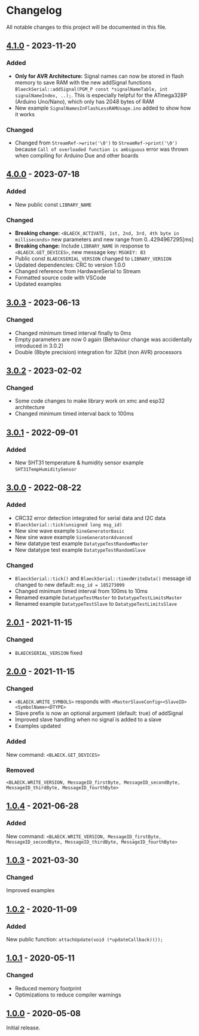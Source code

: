# Changelog

All notable changes to this project will be documented in this file.

## [4.1.0] - 2023-11-20

### Added
- **Only for AVR Architecture:** Signal names can now be stored in flash memory to save RAM with the new addSignal functions `BlaeckSerial::addSignal(PGM_P const *signalNameTable, int signalNameIndex, ..);`. This is especially helpful for the ATmega328P (Arduino Uno/Nano), which only has 2048 bytes of RAM
- New example `SignalNamesInFlashLessRAMUsage.ino` added to show how it works

### Changed
- Changed from `StreamRef->write('\0')` to `StreamRef->print('\0')` because `Call of overloaded function is ambiguous` error was thrown when compiling for Arduino Due and other boards


## [4.0.0] - 2023-07-18

### Added
- New public const `LIBRARY_NAME`

### Changed
- **Breaking change:** `<BLAECK_ACTIVATE, 1st, 2nd, 3rd, 4th byte in milliseconds>` new parameters and new range from 0..4294967295[ms]
- **Breaking change:** Include `LIBRARY_NAME` in response to `<BLAECK.GET_DEVICES>`, new message key: `MSGKEY: B3`
- Public const `BLAECKSERIAL_VERSION` changed to `LIBRARY_VERSION`
- Updated dependencies: CRC to version 1.0.0
- Changed reference from HardwareSerial to Stream
- Formatted source code with VSCode
- Updated examples


## [3.0.3] - 2023-06-13

### Changed
- Changed minimum timed interval finally to 0ms
- Empty parameters are now 0 again (Behaviour change was accidentally introduced in 3.0.2)
- Double (8byte precision) integration for 32bit (non AVR) processors


## [3.0.2] - 2023-02-02

### Changed
- Some code changes to make library work on xmc and esp32 architecture
- Changed minimum timed interval back to 100ms


## [3.0.1] - 2022-09-01

### Added
- New SHT31 temperature & humidity sensor example `SHT31TempHumiditySensor`


## [3.0.0] - 2022-08-22

### Added
- CRC32 error detection integrated for serial data and I2C data
- `BlaeckSerial::tick(unsigned long msg_id)`
- New sine wave example `SineGeneratorBasic`
- New sine wave example `SineGeneratorAdvanced`
- New datatype test example `DatatypeTestRandomMaster`
- New datatype test example `DatatypeTestRandomSlave`

### Changed
- `BlaeckSerial::tick()` and `BlaeckSerial::timedWriteData()` message id changed to new default: `msg_id = 185273099`
- Changed minimum timed interval from 100ms to 10ms
- Renamed example `DatatypeTestMaster` to `DatatypeTestLimitsMaster`
- Renamed example `DatatypeTestSlave` to `DatatypeTestLimitsSlave`


## [2.0.1] - 2021-11-15

### Changed
- `BLAECKSERIAL_VERSION` fixed 


## [2.0.0] - 2021-11-15

### Changed
- `<BLAECK.WRITE_SYMBOLS>` responds with 
`<MasterSlaveConfig><SlaveID><SymbolName><DTYPE>` 
- Slave prefix is now an optional argument (default: true) of addSignal
- Improved slave handling when no signal is added to a slave
- Examples updated

### Added

New command: `<BLAECK.GET_DEVICES>`

### Removed

`<BLAECK.WRITE_VERSION, MessageID_firstByte, MessageID_secondByte, MessageID_thirdByte, MessageID_fourthByte>`


## [1.0.4] - 2021-06-28

### Added

New command: `<BLAECK.WRITE_VERSION, MessageID_firstByte, MessageID_secondByte, MessageID_thirdByte, MessageID_fourthByte>`


## [1.0.3] - 2021-03-30

### Changed

Improved examples


## [1.0.2] - 2020-11-09

### Added

New public function: `attachUpdate(void (*updateCallback)());`


## [1.0.1] - 2020-05-11

### Changed
- Reduced memory footprint
- Optimizations to reduce compiler warnings


## [1.0.0] - 2020-05-08

Initial release.

[4.1.0]: https://github.com/sebaJoSt/BlaeckSerial/compare/4.0.0...4.1.0
[4.0.0]: https://github.com/sebaJoSt/BlaeckSerial/compare/3.0.3...4.0.0
[3.0.3]: https://github.com/sebaJoSt/BlaeckSerial/compare/3.0.2...3.0.3
[3.0.2]: https://github.com/sebaJoSt/BlaeckSerial/compare/3.0.1...3.0.2
[3.0.1]: https://github.com/sebaJoSt/BlaeckSerial/compare/3.0.0...3.0.1
[3.0.0]: https://github.com/sebaJoSt/BlaeckSerial/compare/2.0.1...3.0.0
[2.0.1]: https://github.com/sebaJoSt/BlaeckSerial/compare/2.0.0...2.0.1
[2.0.0]: https://github.com/sebaJoSt/BlaeckSerial/compare/1.0.4...2.0.0
[1.0.4]: https://github.com/sebaJoSt/BlaeckSerial/compare/1.0.3...1.0.4
[1.0.3]: https://github.com/sebaJoSt/BlaeckSerial/compare/1.0.2...1.0.3
[1.0.2]: https://github.com/sebaJoSt/BlaeckSerial/compare/1.0.1...1.0.2
[1.0.1]: https://github.com/sebaJoSt/BlaeckSerial/compare/1.0.0...1.0.1
[1.0.0]: https://github.com/sebaJoSt/BlaeckSerial/releases/tag/1.0.0
